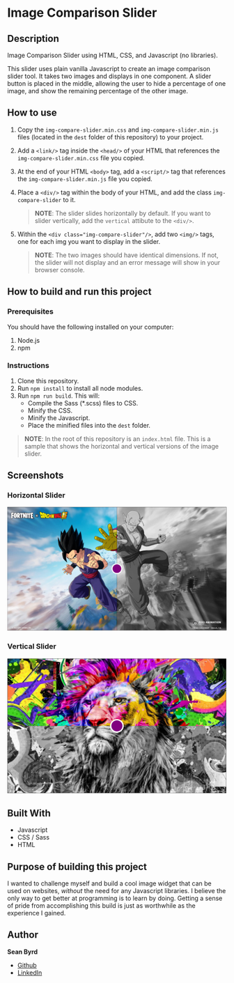# Image Comparison Slider

## Description

Image Comparison Slider using HTML, CSS, and Javascript (no libraries).

This slider uses plain vanilla Javascript to create an image comparison slider tool. It takes two images and displays in one component. A slider button is placed in the middle, allowing the user to hide a percentage of one image, and show the remaining percentage of the other image.

## How to use

1. Copy the `img-compare-slider.min.css` and `img-compare-slider.min.js` files (located in the `dest` folder of this repository) to your project.
2. Add a `<link/>` tag inside the `<head/>` of your HTML that references the `img-compare-slider.min.css` file you copied.
3. At the end of your HTML `<body>` tag, add a `<script/>` tag that references the `img-compare-slider.min.js` file you copied.
4. Place a `<div/>` tag within the body of your HTML, and add the class `img-compare-slider` to it.
   > **NOTE**: The slider slides horizontally by default. If you want to slider vertically, add the `vertical` attibute to the `<div/>`.
5. Within the `<div class="img-compare-slider"/>`, add two `<img/>` tags, one for each img you want to display in the slider.

   > **NOTE**: The two images should have identical dimensions. If not, the slider will not display and an error message will show in your browser console.

## How to build and run this project

### Prerequisites

You should have the following installed on your computer:

1. Node.js
2. npm

### Instructions

1. Clone this repository.
2. Run `npm install` to install all node modules.
3. Run `npm run build`. This will:
   - Compile the Sass (\*.scss) files to CSS.
   - Minify the CSS.
   - Minify the Javascript.
   - Place the minified files into the `dest` folder.

> **NOTE**: In the root of this repository is an `index.html` file. This is a sample that shows the horizontal and vertical versions of the image slider.

## Screenshots

### Horizontal Slider

![Horizontal Slider](/notes/images/horizontal_slider.jpg)

### Vertical Slider

![Vertical Slider](/notes/images/vertical_slider.jpg)

## Built With

- Javascript
- CSS / Sass
- HTML

## Purpose of building this project

I wanted to challenge myself and build a cool image widget that can be used on websites, _without_ the need for any Javascript libraries. I believe the only way to get better at programming is to learn by doing. Getting a sense of pride from accomplishing this build is just as worthwhile as the experience I gained.

## Author

**Sean Byrd**

- [Github](https://github.com/byrdsean "Sean Byrd")
- [LinkedIn](https://www.linkedin.com/in/seanbyrd/ "LinkedIn")

